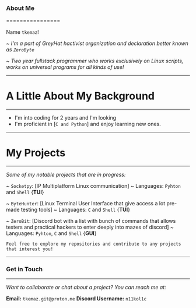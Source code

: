 ### About Me
================

Name `tkemaz`!

~ *I'm a part of GreyHat hactivist organization and declaration better known as `ZeroByte`*

~ *Two year fullstack programmer who works exclusively on Linux scripts, works on universal programs for all kinds of use!*

--------------------------------
# A Little About My Background
--------------------------------

* I'm into coding for 2 years and I'm looking 
* I'm proficient in [`C and Python`] and enjoy learning new ones.

--------------------------------
# My Projects
--------------------------------

*Some of my notable projects that are in progress:*

~ `Socketpy`: [IP Multiplatform Linux communication] ~ Languages: `Pyhton` and `Shell` {**TUI**}

~ `ByteHunter`: [Linux Terminal User Interface that give access a lot pre-made testing tools] ~ Languages: `C` and `Shell` {**TUI**}

~ `ZeroBit`: [Discord bot with a list with bunch of commands that allows testers and practical hackers to enter deeply into mazes of discord] ~ Languages: `Pyhton`, `C` and `Shell` {**GUI**}

`Feel free to explore my repositories and contribute to any projects that interest you!`

--------------------------------
### Get in Touch
--------------------------------

*Want to collaborate or chat about a project? You can reach me at:*

**Email:** ```tkemaz.git@proton.me```
**Discord Username:** ```n11kol1c```
